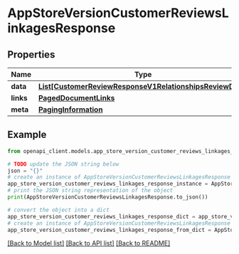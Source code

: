 # AppStoreVersionCustomerReviewsLinkagesResponse


## Properties

Name | Type | Description | Notes
------------ | ------------- | ------------- | -------------
**data** | [**List[CustomerReviewResponseV1RelationshipsReviewData]**](CustomerReviewResponseV1RelationshipsReviewData.md) |  | 
**links** | [**PagedDocumentLinks**](PagedDocumentLinks.md) |  | 
**meta** | [**PagingInformation**](PagingInformation.md) |  | [optional] 

## Example

```python
from openapi_client.models.app_store_version_customer_reviews_linkages_response import AppStoreVersionCustomerReviewsLinkagesResponse

# TODO update the JSON string below
json = "{}"
# create an instance of AppStoreVersionCustomerReviewsLinkagesResponse from a JSON string
app_store_version_customer_reviews_linkages_response_instance = AppStoreVersionCustomerReviewsLinkagesResponse.from_json(json)
# print the JSON string representation of the object
print(AppStoreVersionCustomerReviewsLinkagesResponse.to_json())

# convert the object into a dict
app_store_version_customer_reviews_linkages_response_dict = app_store_version_customer_reviews_linkages_response_instance.to_dict()
# create an instance of AppStoreVersionCustomerReviewsLinkagesResponse from a dict
app_store_version_customer_reviews_linkages_response_from_dict = AppStoreVersionCustomerReviewsLinkagesResponse.from_dict(app_store_version_customer_reviews_linkages_response_dict)
```
[[Back to Model list]](../README.md#documentation-for-models) [[Back to API list]](../README.md#documentation-for-api-endpoints) [[Back to README]](../README.md)



